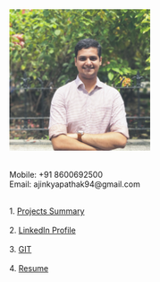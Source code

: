 <div class="row" style="height:500px">
  <div class="column" style="width:50%">
    <img src="images/profile_photo.jpg" alt="Avatar" style="width:300px"><br>
    <br><p>
    Mobile: +91 8600692500<br>
    Email:  ajinkyapathak94@gmail.com</p>
  </div>
  <div class="column" style="width:50%">
     <br>
    1. <a href="https://docs.google.com/spreadsheets/d/1E4wVkF6HEbdpdCLIyLM-WlhoCopyZ5rzxHDP6JVyJTY/edit?usp=sharing">Projects Summary</a><br><br>
    2. <a href="https://www.linkedin.com/in/ajinkyapathak">LinkedIn Profile</a> <br><br>
    3. <a href="https://github.com/ajinkyapathak?tab=repositories">GIT</a><br><br>
    4. <a href="https://drive.google.com/open?id=1IMpl9nSbts2TKXDtkHF43UsFW6cHB3Nk">Resume</a>
  </div>
</div>
